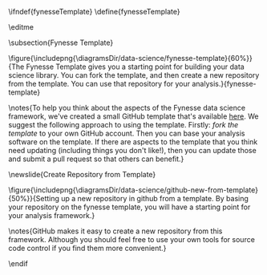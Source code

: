\ifndef{fynesseTemplate}
\define{fynesseTemplate}

\editme

\subsection{Fynesse Template}

\figure{\includepng{\diagramsDir/data-science/fynesse-template}{60%}}{The Fynesse Template gives you a starting point for building your data science library. You can fork the template, and then create a new repository from the template. You can use that repository for your analysis.}{fynesse-template}

\notes{To help you think about the aspects of the Fynesse data science framework, we've created a small GitHub template that's available [here](https://github.com/lawrennd/fynesse_template). We suggest the following approach to using the template. Firstly: *fork the template* to your own GitHub account. Then you can base your analysis software on the template. If there are aspects to the template that you think need updating (including things you don't like!), then you can update those and submit a pull request so that others can benefit.}

\newslide{Create Repository from Template}

\figure{\includepng{\diagramsDir/data-science/github-new-from-template}{50%}}{Setting up a new repository in github from a template. By basing your repository on the fynesse template, you will have a starting point for your analysis framework.}

\notes{GitHub makes it easy to create a new repository from this framework. Although you should feel free to use your own tools for source code control if you find them more convenient.}

\endif
